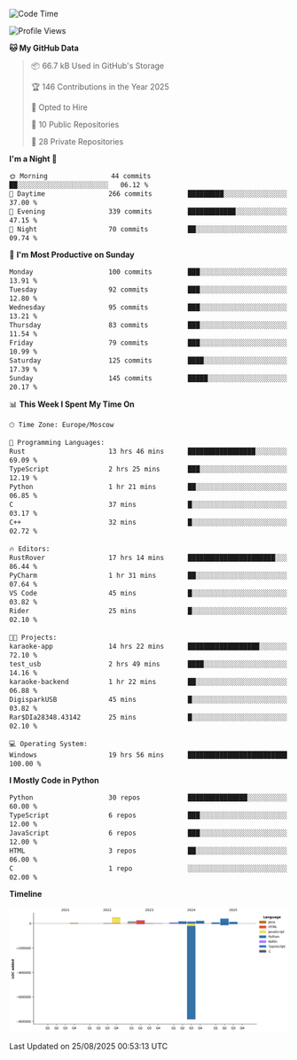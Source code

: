 <!--START_SECTION:waka-->
![Code Time](http://img.shields.io/badge/Code%20Time-806%20hrs%202%20mins-blue)

![Profile Views](http://img.shields.io/badge/Profile%20Views-0-blue)

**🐱 My GitHub Data** 

> 📦 66.7 kB Used in GitHub's Storage 
 > 
> 🏆 146 Contributions in the Year 2025
 > 
> 💼 Opted to Hire
 > 
> 📜 10 Public Repositories 
 > 
> 🔑 28 Private Repositories 
 > 
**I'm a Night 🦉** 

```text
🌞 Morning                44 commits          ██░░░░░░░░░░░░░░░░░░░░░░░   06.12 % 
🌆 Daytime                266 commits         █████████░░░░░░░░░░░░░░░░   37.00 % 
🌃 Evening                339 commits         ████████████░░░░░░░░░░░░░   47.15 % 
🌙 Night                  70 commits          ██░░░░░░░░░░░░░░░░░░░░░░░   09.74 % 
```
📅 **I'm Most Productive on Sunday** 

```text
Monday                   100 commits         ███░░░░░░░░░░░░░░░░░░░░░░   13.91 % 
Tuesday                  92 commits          ███░░░░░░░░░░░░░░░░░░░░░░   12.80 % 
Wednesday                95 commits          ███░░░░░░░░░░░░░░░░░░░░░░   13.21 % 
Thursday                 83 commits          ███░░░░░░░░░░░░░░░░░░░░░░   11.54 % 
Friday                   79 commits          ███░░░░░░░░░░░░░░░░░░░░░░   10.99 % 
Saturday                 125 commits         ████░░░░░░░░░░░░░░░░░░░░░   17.39 % 
Sunday                   145 commits         █████░░░░░░░░░░░░░░░░░░░░   20.17 % 
```


📊 **This Week I Spent My Time On** 

```text
🕑︎ Time Zone: Europe/Moscow

💬 Programming Languages: 
Rust                     13 hrs 46 mins      █████████████████░░░░░░░░   69.09 % 
TypeScript               2 hrs 25 mins       ███░░░░░░░░░░░░░░░░░░░░░░   12.19 % 
Python                   1 hr 21 mins        ██░░░░░░░░░░░░░░░░░░░░░░░   06.85 % 
C                        37 mins             █░░░░░░░░░░░░░░░░░░░░░░░░   03.17 % 
C++                      32 mins             █░░░░░░░░░░░░░░░░░░░░░░░░   02.72 % 

🔥 Editors: 
RustRover                17 hrs 14 mins      ██████████████████████░░░   86.44 % 
PyCharm                  1 hr 31 mins        ██░░░░░░░░░░░░░░░░░░░░░░░   07.64 % 
VS Code                  45 mins             █░░░░░░░░░░░░░░░░░░░░░░░░   03.82 % 
Rider                    25 mins             █░░░░░░░░░░░░░░░░░░░░░░░░   02.10 % 

🐱‍💻 Projects: 
karaoke-app              14 hrs 22 mins      ██████████████████░░░░░░░   72.10 % 
test_usb                 2 hrs 49 mins       ████░░░░░░░░░░░░░░░░░░░░░   14.16 % 
karaoke-backend          1 hr 22 mins        ██░░░░░░░░░░░░░░░░░░░░░░░   06.88 % 
DigisparkUSB             45 mins             █░░░░░░░░░░░░░░░░░░░░░░░░   03.82 % 
Rar$DIa28348.43142       25 mins             █░░░░░░░░░░░░░░░░░░░░░░░░   02.10 % 

💻 Operating System: 
Windows                  19 hrs 56 mins      █████████████████████████   100.00 % 
```

**I Mostly Code in Python** 

```text
Python                   30 repos            ███████████████░░░░░░░░░░   60.00 % 
TypeScript               6 repos             ███░░░░░░░░░░░░░░░░░░░░░░   12.00 % 
JavaScript               6 repos             ███░░░░░░░░░░░░░░░░░░░░░░   12.00 % 
HTML                     3 repos             ██░░░░░░░░░░░░░░░░░░░░░░░   06.00 % 
C                        1 repo              ░░░░░░░░░░░░░░░░░░░░░░░░░   02.00 % 
```



**Timeline**

![Lines of Code chart](https://raw.githubusercontent.com/adlemx/adlemx/main/assets/bar_graph.png)


 Last Updated on 25/08/2025 00:53:13 UTC
<!--END_SECTION:waka-->
